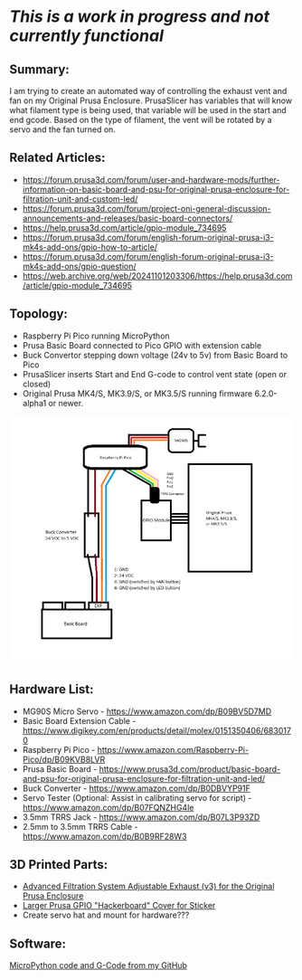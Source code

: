 # *This is a work in progress and not currently functional*

## Summary:
I am trying to create an automated way of controlling the exhaust vent and fan on my Original Prusa Enclosure. PrusaSlicer has variables that will know what filament
type is being used, that variable will be used in the start and end gcode. Based on the type of filament, the vent will be rotated by a servo and the fan turned on.

## Related Articles:
- https://forum.prusa3d.com/forum/user-and-hardware-mods/further-information-on-basic-board-and-psu-for-original-prusa-enclosure-for-filtration-unit-and-custom-led/
- https://forum.prusa3d.com/forum/project-oni-general-discussion-announcements-and-releases/basic-board-connectors/
- https://help.prusa3d.com/article/gpio-module_734695
- https://forum.prusa3d.com/forum/english-forum-original-prusa-i3-mk4s-add-ons/gpio-how-to-article/
- https://forum.prusa3d.com/forum/english-forum-original-prusa-i3-mk4s-add-ons/gpio-question/
- https://web.archive.org/web/20241101203306/https://help.prusa3d.com/article/gpio-module_734695

## Topology:
- Raspberry Pi Pico running MicroPython
- Prusa Basic Board connected to Pico GPIO with extension cable
- Buck Convertor stepping down voltage (24v to 5v) from Basic Board to Pico
- PrusaSlicer inserts Start and End G-code to control vent state (open or closed)
- Original Prusa MK4/S, MK3.9/S, or MK3.5/S running firmware 6.2.0-alpha1 or newer.

![alt text](https://github.com/BIackHornet/Prusa-Enclosure-ServoVent/blob/main/images/TOPOLOGY.png?raw=true)

## Hardware List:
- MG90S Micro Servo - https://www.amazon.com/dp/B09BV5D7MD
- Basic Board Extension Cable - https://www.digikey.com/en/products/detail/molex/0151350406/6830170
- Raspberry Pi Pico - https://www.amazon.com/Raspberry-Pi-Pico/dp/B09KVB8LVR
- Prusa Basic Board - https://www.prusa3d.com/product/basic-board-and-psu-for-original-prusa-enclosure-for-filtration-unit-and-led/
- Buck Converter - https://www.amazon.com/dp/B0DBVYP91F
- Servo Tester (Optional: Assist in calibrating servo for script) - https://www.amazon.com/dp/B07FQNZHG4le
- 3.5mm TRRS Jack - https://www.amazon.com/dp/B07L3P93ZD
- 2.5mm to 3.5mm TRRS Cable - https://www.amazon.com/dp/B0B9RF28W3

## 3D Printed Parts:
- [Advanced Filtration System Adjustable Exhaust (v3) for the Original Prusa Enclosure](https://www.printables.com/model/964245-advanced-filtration-system-adjustable-exhaust-v3-f)
- [Larger Prusa GPIO "Hackerboard" Cover for Sticker](https://www.printables.com/model/1265425-larger-prusa-gpio-hackerboard-cover-for-sticker)
- Create servo hat and mount for hardware???

## Software:
[MicroPython code and G-Code from my GitHub](https://github.com/BIackHornet/Prusa-Enclosure-ServoVent)
